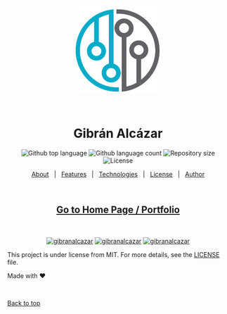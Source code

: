 <div align="center" id="top"> 
  <img src="./images/gntr.png" alt="Gibran Alcazar" />

  &#xa0;

  <!-- <a href="https://gibranalcazar.netlify.app">Demo</a> -->
</div>

<h1 align="center">Gibrán Alcázar</h1>


<p align="center">
  <img alt="Github top language" src="https://img.shields.io/github/languages/top/gibranalcazar/gibranalcazar?color=56BEB8">

  <img alt="Github language count" src="https://img.shields.io/github/languages/count/gibranalcazar/gibranalcazar?color=56BEB8">

  <img alt="Repository size" src="https://img.shields.io/github/repo-size/gibranalcazar/gibranalcazar?color=56BEB8">

  <img alt="License" src="https://img.shields.io/github/license/gibranalcazar/gibranalcazar?color=56BEB8">

  <!-- <img alt="Github issues" src="https://img.shields.io/github/issues/gibranalcazar/gibranalcazar?color=56BEB8" /> -->

  <!-- <img alt="Github forks" src="https://img.shields.io/github/forks/gibranalcazar/gibranalcazar?color=56BEB8" /> -->

  <!-- <img alt="Github stars" src="https://img.shields.io/github/stars/gibranalcazar/gibranalcazar?color=56BEB8" /> -->
</p>

<!-- Status -->

<!-- <h4 align="center"> 
	🚧  Gibranalcazar 🚀 Under construction...  🚧
</h4> 

<hr> -->


<p align="center">
  <a href="#dart-about">About</a> &#xa0; | &#xa0; 
  <a href="#sparkles-features">Features</a> &#xa0; | &#xa0;
  <a href="#rocket-technologies">Technologies</a> &#xa0; | &#xa0;
  <a href="#memo-license">License</a> &#xa0; | &#xa0;
  <a href="https://github.com/gibranalcazar" target="_blank">Author</a>
</p>

<br>
<h2 align="center">
<a href="https://gibranalcazar.github.io/gibranalcazar/" target="_blank">Go to Home Page / Portfolio</a>
</h2>
<br>

<p align="center">
<a href="https://github.com/gibranalcazar" target="_blank"><img align="center" src="https://cdn.jsdelivr.net/npm/simple-icons@3.0.1/icons/github.svg" alt="gibranalcazar" height="20" width="20" /></a>
<a href="https://www.linkedin.com/in/gibran-alcazar/" target="_blank"><img align="center" src="https://cdn.jsdelivr.net/npm/simple-icons@3.0.1/icons/linkedin.svg" alt="gibranalcazar" height="20" width="20" /></a>
<a href="mailto:gibran@live.com" target="_blank"><img align="center" src="https://cdn.jsdelivr.net/npm/simple-icons@3.0.1/icons/gmail.svg" alt="gibranalcazar" height="20" width="20" /></a>
</p>

This project is under license from MIT. For more details, see the [LICENSE](LICENSE.md) file.


Made with :heart: 

&#xa0;

<a href="#top">Back to top</a>



